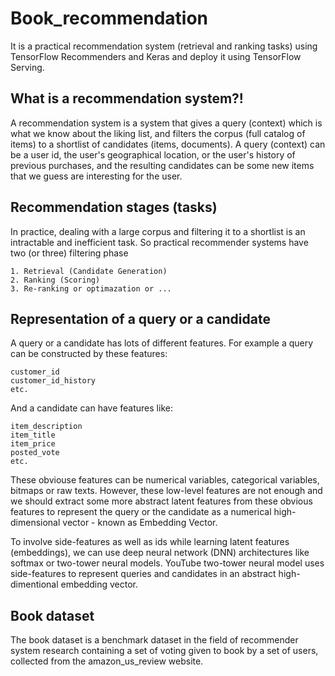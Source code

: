 # Book_recommendation
It is a practical recommendation system (retrieval and ranking tasks) using TensorFlow Recommenders and Keras and deploy it using TensorFlow Serving.

## What is a recommendation system?!
A recommendation system is a system that gives a query (context) which is what we know about the liking list, and filters the corpus (full catalog of items) to a shortlist of candidates (items, documents). A query (context) can be a user id, the user's geographical location, or the user's history of previous purchases, and the resulting candidates can be some new items that we guess are interesting for the user.

## Recommendation stages (tasks)
In practice, dealing with a large corpus and filtering it to a shortlist is an intractable and inefficient task. So practical recommender systems have two (or three) filtering phase

    1. Retrieval (Candidate Generation)
    2. Ranking (Scoring)
    3. Re-ranking or optimazation or ...
    
 ## Representation of a query or a candidate

A query or a candidate has lots of different features. For example a query can be constructed by these features:

    customer_id
    customer_id_history
    etc.

And a candidate can have features like:

    item_description
    item_title
    item_price
    posted_vote
    etc.

These obviouse features can be numerical variables, categorical variables, bitmaps or raw texts. However, these low-level features are not enough and we should extract some more abstract latent features from these obvious features to represent the query or the candidate as a numerical high-dimensional vector - known as Embedding Vector.

To involve side-features as well as ids while learning latent features (embeddings), we can use deep neural network (DNN) architectures like softmax or two-tower neural models.
YouTube two-tower neural model uses side-features to represent queries and candidates in an abstract high-dimentional embedding vector.

## Book dataset

The book dataset is a benchmark dataset in the field of recommender system research containing a set of voting given to book by a set of users, collected from the amazon_us_review website.
